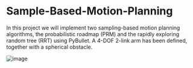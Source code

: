 # Sample-Based-Motion-Planning
In this project we will implement two sampling-based motion planning algorithms, the probabilistic roadmap (PRM) and the rapidly exploring random tree (RRT) using PyBullet. A 4-DOF 2-link arm has been defined, together with a spherical obstacle.

![image](https://github.com/laleth15/Sample-Based-Motion-Planning/assets/63454572/aebbf2dd-343b-4cf0-be9a-53475e0eb2c9)
